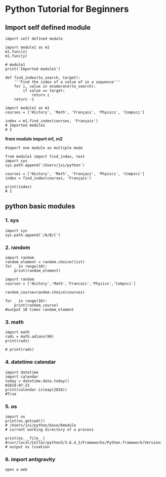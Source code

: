 # Python Tutorial for Beginners

## Import self defined module

```
import self defined module

import module1 as m1
m1.func(x)
m1.func(y)
```


```
# module1
print('Imported module1')

def find_index(to_search, target):
	'''Find the index of a value of in a sequence'''
	for i, value in enumerate(to_search):
		if value == target:
			return i
	return -1	

```

```
import module1 as m1
courses = ['History', 'Math', 'Français', 'Physics', 'Compsci']

index = m1.find_index(courses, 'Français')
# Imported module1
# 2
```

**from module import m1, m2**  

```
#import one module as multiple mode
```

```
from module1 import find_index, test 
import sys
sys.path.append('/Users/jxi/python')

courses = ['History', 'Math', 'Français', 'Physics', 'Compsci']
index = find_index(courses, 'Français')

print(index)
# 2
```

## python basic modules

### 1. sys
```
import sys
sys.path.append('/A/B/C')
```

### 2. random

```
import random
random_element = random.choice(list)
for _ in range(10):
	print(random_element)
```

```
import random
courses = ['History','Math','Francais','Physics','Compsci']

random_course=random.choice(courses)

for _ in range(10):
	print(random_course)
#output 10 times random_element	
```

### 3. math

```
import math
rads = math.adians(90)
print(rads)

# print(rads)
```

### 4. datetime calendar

```
import datetime
import calendar
today = datetime.date.today()
#2018-07-23
print(calendar.isleap(2016))
#True
```

### 5. os 

```
import os 
print(os.getcwd())
# /Users/jxi/python/base/6module
# current working directory of a process

print(os.__file__)
#/usr/local/Cellar/python3/3.6.4_2/Frameworks/Python.framework/Versions/3.6/lib/python3.6/os.py
# output os lcoation
```

### 6. import antigravity

```
open a web
```